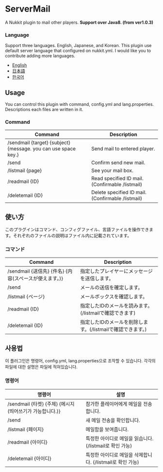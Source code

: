 # ServerMail
A Nukkit plugin to mail other players.
**Support over Java8. (from ver1.0.3)**
### Language
Support three languages. English, Japanese, and Korean. This plugin use default server language that configured on nukkit.yml. I would like you to contribute adding more languages.
 - [English](#Usage)
 - [日本語](#使い方)
 - [한국어](#사용법)
## Usage
You can control this plugin with command, config.yml and lang.properties. Descriptions each files are written in it.
### Command
| Command | Description |
|--|--|
| /sendmail {target} {subject} {message. you can use space key.} | Send mail to entered player. |
| /send | Confirm send new mail. |
| /listmail {page} | See your mail box. |
| /readmail {ID} | Read specified ID mail.(Confirmable /listmail) |
| /deletemail {ID} | Delete specified ID mail.(Confirmable /listmail) |
## 使い方
このプラグインはコマンド、コンフィグファイル、言語ファイルを操作できます。それぞれのファイルの説明はファイル内に記載されています。
### コマンド
| Command | Description |
|--|--|
| /sendmail {送信先} {件名} {内容(スペースが使えます。)} | 指定したプレイヤーにメッセージを送信します。 |
| /send | メールの送信を確定します。 |
| /listmail {ページ} | メールボックスを確認します。 |
| /readmail {ID} | 指定したIDのメールを読みます。(/listmailで確認できます) |
| /deletemail {ID} | 指定したIDのメールを削除します。(/listmailで確認できます。) |
## 사용법
이 플러그인은 명령어, config.yml, lang.properties으로 조작할 수 있습니다. 각각의 파일에 대한 설명은 파일에 적혀있습니다.
### 명령어
| 명령어 | 설명 |
|--|--|
| /sendmail {타켓} {주제} {메시지 (띄어쓰기가 가능합니다.)} | 참가한 플레이어에게 메일을 전송합니다. |
| /send | 새 메일 전송을 확인합니다. |
| /listmail {페이지} | 메일함을 보여줍니다. |
| /readmail {아이디} | 특정한 아이디로 메일을 읽습니다. (/listmail로 확인 가능) |
| /deletemail {아이디} | 특정한 아이디로 메일을 삭제합니다. (/listmail로 확인 가능) |
